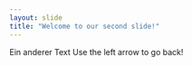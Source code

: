 ```yaml
---
layout: slide
title: "Welcome to our second slide!"
---
```

Ein anderer Text
Use the left arrow to go back!
